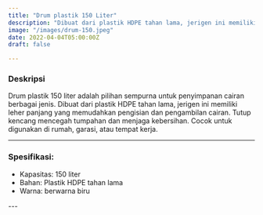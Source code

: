 ```yaml
---
title: "Drum plastik 150 Liter"
description: "Dibuat dari plastik HDPE tahan lama, jerigen ini memiliki leher panjang yang memudahkan pengisian dan pengambilan cairan. Tutup kencang mencegah tumpahan dan menjaga kebersihan. Cocok untuk digunakan di rumah, garasi, atau tempat kerja."
image: "/images/drum-150.jpeg"
date: 2022-04-04T05:00:00Z
draft: false

---
```

<h3>
  Deskripsi
</h3>
<p>
 Drum plastik 150 liter adalah pilihan sempurna untuk penyimpanan cairan berbagai jenis. Dibuat dari plastik HDPE tahan lama, jerigen ini memiliki leher panjang yang memudahkan pengisian dan pengambilan cairan. Tutup kencang mencegah tumpahan dan menjaga kebersihan. Cocok untuk digunakan di rumah, garasi, atau tempat kerja.
</p>

---

<h3>
  Spesifikasi:
</h3>
<ul>
  <li>Kapasitas: 150 liter</li>
  <li>Bahan: Plastik HDPE tahan lama</li>
  <li>Warna: berwarna biru</li> 
</ul>
---